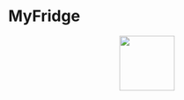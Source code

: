 # MyFridge
<div id="header" align="center">
  <img src="https://media.giphy.com/media/l0MYv4hOIO0avWWSA/giphy.gif" width="100"/>
</div>
